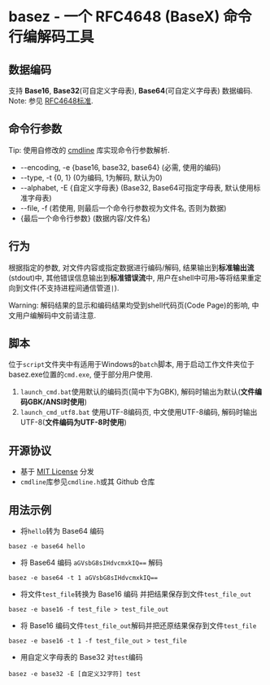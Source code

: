 # basez - 一个 RFC4648 (BaseX) 命令行编解码工具
## 数据编码
支持 **Base16**, **Base32**(可自定义字母表), **Base64**(可自定义字母表) 数据编码.  
Note: 参见 [RFC4648标准](https://www.rfc-editor.org/rfc/rfc4648).

## 命令行参数
Tip:  使用自修改的 [cmdline](https://github.com/tanakh/cmdline) 库实现命令行参数解析.

- --encoding, -e    {base16, base32, base64}  (必需, 使用的编码)
- --type, -t    {0, 1}  (0为编码, 1为解码, 默认为0)
- --alphabet, -E    {自定义字母表}  (Base32, Base64可指定字母表, 默认使用标准字母表)
- --file, -f  (若使用, 则最后一个命令行参数视为文件名, 否则为数据)
- {最后一个命令行参数}  (数据内容/文件名)

## 行为
根据指定的参数, 对文件内容或指定数据进行编码/解码, 结果输出到**标准输出流**(stdout)中, 
其他错误信息输出到**标准错误流**中, 用户在shell中可用`>`等将结果重定向到文件(不支持进程间通信管道`|`).

Warning: 解码结果的显示和编码结果均受到shell代码页(Code Page)的影响, 中文用户编解码中文前请注意.

## 脚本
位于`script`文件夹中有适用于Windows的`batch`脚本, 用于启动工作文件夹位于basez.exe位置的`cmd.exe`, 便于部分用户使用.  

1. `launch_cmd.bat`使用默认的编码页(简中下为GBK), 解码时输出为默认(**文件编码GBK/ANSI时使用**)
2. `launch_cmd_utf8.bat` 使用UTF-8编码页, 中文使用UTF-8编码, 解码时输出UTF-8(**文件编码为UTF-8时使用**)

## 开源协议
- 基于 [MIT License](https://opensource.org/license/MIT) 分发
- `cmdline`库参见`cmdline.h`或其 Github 仓库


## 用法示例
- 将`hello`转为 Base64 编码  
```shell
basez -e base64 hello
```
- 将 Base64 编码 `aGVsbG8sIHdvcmxkIQ==` 解码
```shell
basez -e base64 -t 1 aGVsbG8sIHdvcmxkIQ==
```
- 将文件`test_file`转换为 Base16 编码 并把结果保存到文件`test_file_out`
```shell
basez -e base16 -f test_file > test_file_out
```
- 将 Base16 编码文件`test_file_out`解码并把还原结果保存到文件`test_file`
```shell
basez -e base16 -t 1 -f test_file_out > test_file
```
- 用自定义字母表的 Base32 对`test`编码
```shell
basez -e base32 -E [自定义32字符] test
```
